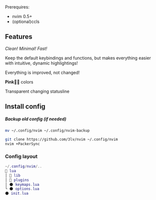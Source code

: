 Prerequires:
* nvim 0.5+
* (optional)ccls

## Features
*Clean! Minimal! Fast!*

Keep the default keybindings and functions, but makes everything easier with intuitive, dynamic highlightings!

Everything is improved, not changed!

**Pink**👩‍🎤 colors

Transparent changing statusline

## Install config
##### Backup old config (if needed)
```bash
mv ~/.config/nvim ~/.config/nvim-backup
```
```bash
git clone https://github.com/3lv/nvim ~/.config/nvim
nvim +PackerSync
```


### Config layout
```lua
~/.config/nvim/..
📂 lua
│ 📂 lib
│ 📂 plugins
│ 🌑 keymaps.lua
└ 🌑 options.lua
🌑 init.lua
```
